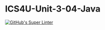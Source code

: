 # ICS4U-Unit-3-04-Java
[![GitHub's Super Linter](https://github.com/Myles-Trump/ICS4U-Unit-3-04-Java/workflows/GitHub's%20Super%20Linter/badge.svg)](https://github.com/Myles-Trump/ICS4U-Unit-3-04-Java/actions)
